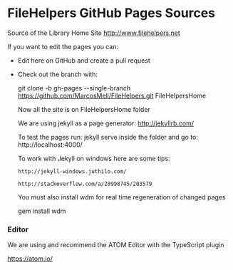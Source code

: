 # FileHelpers GitHub Pages Sources

Source of the Library Home Site
http://www.filehelpers.net

If you want to edit the pages you can:

 * Edit here on GitHub and create a pull request
 * Check out the branch with:

    git clone -b gh-pages --single-branch https://github.com/MarcosMeli/FileHelpers.git FileHelpersHome

    Now all the site is on FileHelpersHome folder

    We are using jekyll as a page generator: http://jekyllrb.com/

   To test the pages run: jekyll serve inside the folder and go to: http://localhost:4000/

   To work with Jekyll on windows here are some tips:

       http://jekyll-windows.juthilo.com/

       http://stackoverflow.com/a/28998745/203579

   You must also install wdm for real time regeneration of changed pages

   gem install wdm


### Editor

We are using and recommend the ATOM Editor with the TypeScript plugin

https://atom.io/
